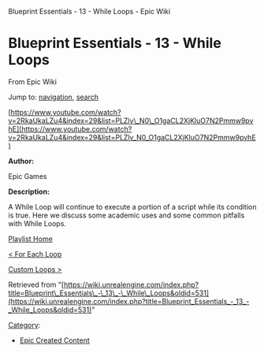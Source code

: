  Blueprint Essentials - 13 - While Loops - Epic Wiki             

 

Blueprint Essentials - 13 - While Loops
=======================================

From Epic Wiki

Jump to: [navigation](#mw-head), [search](#p-search)

  

<youtube height=405 width=720>[https://www.youtube.com/watch?v=2RkaUkaLZu4&index=29&list=PLZlv\_N0\_O1gaCL2XjKluO7N2Pmmw9pvhE](https://www.youtube.com/watch?v=2RkaUkaLZu4&index=29&list=PLZlv_N0_O1gaCL2XjKluO7N2Pmmw9pvhE)</youtube>

**Author:**

Epic Games

**Description:**

A While Loop will continue to execute a portion of a script while its condition is true. Here we discuss some academic uses and some common pitfalls with While Loops.

  

[Playlist Home](/index.php?title=Category:Epic_Video_Playlists&action=edit&redlink=1 "Category:Epic Video Playlists (page does not exist)")

[< For Each Loop](/index.php?title=Blueprint_Essentials_-_12_-_For_Each_Loop "Blueprint Essentials - 12 - For Each Loop")

[Custom Loops >](/index.php?title=Blueprint_Essentials_-_14_-_Custom_Loops "Blueprint Essentials - 14 - Custom Loops")

Retrieved from "[https://wiki.unrealengine.com/index.php?title=Blueprint\_Essentials\_-\_13\_-\_While\_Loops&oldid=531](https://wiki.unrealengine.com/index.php?title=Blueprint_Essentials_-_13_-_While_Loops&oldid=531)"

[Category](/index.php?title=Special:Categories "Special:Categories"):

*   [Epic Created Content](/index.php?title=Category:Epic_Created_Content "Category:Epic Created Content")